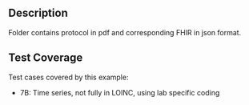 ## Description

Folder contains protocol in pdf and corresponding FHIR in json format.

## Test Coverage

Test cases covered by this example:
* 7B: Time series, not fully in LOINC, using lab specific coding
